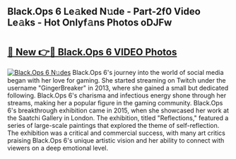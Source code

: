 ## Black.Ops 6 Le𝚊ked N𝚞de - Part-2f0 Video Le𝚊ks - Hot Onlyf𝚊ns Photos oDJFw

# <h2><a href="http://ab38928.deff.icu/?id=Black.Ops+6">🔗 New 👉🔴 Black.Ops 6 VIDEO Photos</a></h2>

[![Black.Ops 6 N𝚞des](https://i.imgur.com/rIISA9y.gif)](http://ab38928.deff.icu/?id=Black.Ops+6)
Black.Ops 6's journey into the world of social media began with her love for gaming. She started streaming on Twitch under the username "GingerBreaker" in 2013, where she gained a small but dedicated following. Black.Ops 6's charisma and infectious energy shone through her streams, making her a popular figure in the gaming community. Black.Ops 6's breakthrough exhibition came in 2015, when she showcased her work at the Saatchi Gallery in London. The exhibition, titled "Reflections," featured a series of large-scale paintings that explored the theme of self-reflection. The exhibition was a critical and commercial success, with many art critics praising Black.Ops 6's unique artistic vision and her ability to connect with viewers on a deep emotional level.

